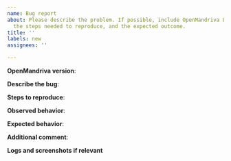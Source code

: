 ```yaml
---
name: Bug report
about: Please describe the problem. If possible, include OpenMandriva Lx version,
  the steps needed to reproduce, and the expected outcome.
title: ''
labels: new
assignees: ''

---
```


**OpenMandriva version**:

**Describe the bug**:

**Steps to reproduce**:

**Observed behavior**:

**Expected behavior**:

**Additional comment**:

**Logs and screenshots if relevant**
